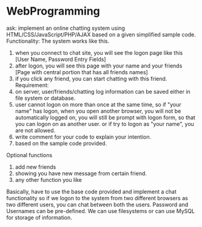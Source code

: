 # WebProgramming
ask:   implement an online chatting system using HTML/CSS/JavaScript/PHP/AJAX based on a given simplified sample code.
Functionality:  The system works like this. 
1. when you connect to chat site, you will see the logon page like this [User Name, Password Entry Fields]
2. after logon, you will see this page with your name and your friends [Page with central portion that has all friends names]
3. if you click any friend, you can start chatting with this friend.
Requirement:
1. on server,  user/friends/chatting log information can be saved either in file system or database.
2. user cannot logon on more than once at the same time, so if "your name" has logon,  when you open another browser, you will not be automatically logged on, you will still be prompt with logon form, so that you can logon on as another user. or if try to logon  as "your name", you are not allowed. 
3. write comment for your code to explain your intention.
4. based on the sample code provided.

Optional functions
1. add new friends
2. showing you have new message from certain friend.
3. any other function you like


Basically, have to use the base code provided and implement a chat functionality so if we logon to the system from two different browsers as two different users, you can chat between both the users.  Password and Usernames can be pre-defined. We can use filesystems or can use MySQL for storage of information. 




